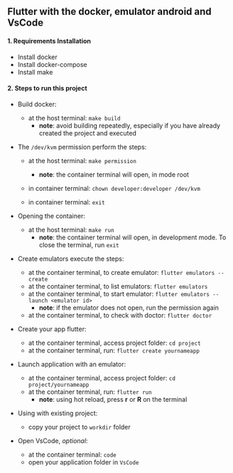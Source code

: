 ## Flutter with the docker, emulator android and VsCode

#### 1. Requirements Installation

* Install docker
* Install docker-compose
* Install make


#### 2.  Steps to run this project

     
* Build docker: 

    * at the host terminal: `make build`
        * **note**: avoid building repeatedly, especially if you have already created the project and executed
      

* The `/dev/kvm` permission perform the steps: 
    
    * at the host terminal: `make permission`
        * **note**: the container terminal will open, in mode root
        
    * in container terminal: `chown developer:developer /dev/kvm`
    * in container terminal: `exit`
      
                                      
* Opening the container: 

    * at the host terminal: `make run`
        * **note**: the container terminal will open, in development mode. To close the terminal, run `exit`
      
          
* Create emulators execute the steps:
  
     * at the container terminal, to create emulator: `flutter emulators --create`
     * at the container terminal, to list emulators: `flutter emulators`
     * at the container terminal, to start emulator: `flutter emulators --launch <emulator id>`
        * **note**: if the emulator does not open, run the permission again
     * at the container terminal, to check with doctor: `flutter doctor`


* Create your app flutter:

    * at the container terminal, access project folder: `cd project`
    * at the container terminal, run: `flutter create yournameapp`
 
 
* Launch application with an emulator:
 
    * at the container terminal, access project folder: `cd project/yournameapp`
     * at the container terminal, run: `flutter run`
        * **note**: using hot reload, press **r** or **R** on the terminal
        
* Using with existing project:

    * copy your project to `workdir` folder

* Open VsCode, *optional*:
 
     * at the container terminal: `code`
     * open your application folder in `VsCode`